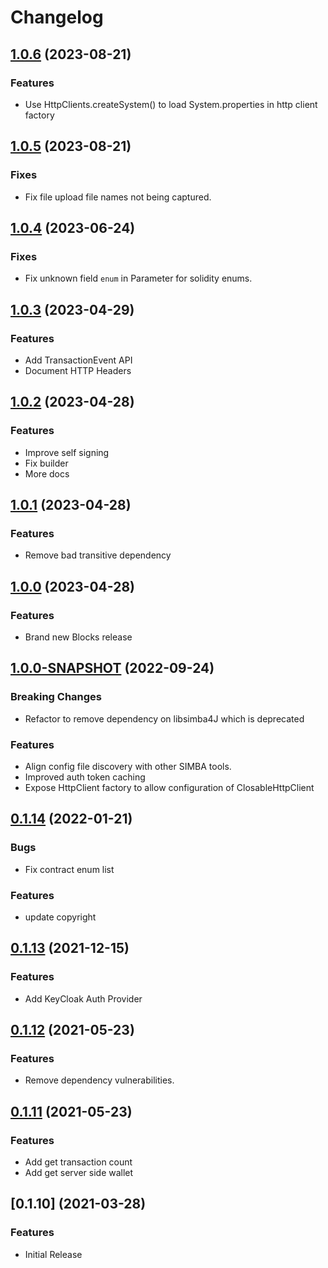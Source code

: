 # Changelog

## [1.0.6](https://github.com/SIMBAChain/libsimba4j-platform/compare/v1.0.5...v1.0.6) (2023-08-21)

### Features

* Use HttpClients.createSystem() to load System.properties in http client factory

## [1.0.5](https://github.com/SIMBAChain/libsimba4j-platform/compare/v1.0.4...v1.0.5) (2023-08-21)

### Fixes

* Fix file upload file names not being captured.


## [1.0.4](https://github.com/SIMBAChain/libsimba4j-platform/compare/v1.0.3...v1.0.4) (2023-06-24)

### Fixes

* Fix unknown field `enum` in Parameter for solidity enums.

## [1.0.3](https://github.com/SIMBAChain/libsimba4j-platform/compare/v1.0.2...v1.0.3) (2023-04-29)

### Features

* Add TransactionEvent API
* Document HTTP Headers


## [1.0.2](https://github.com/SIMBAChain/libsimba4j-platform/compare/v1.0.1...v1.0.2) (2023-04-28)

### Features

* Improve self signing
* Fix builder
* More docs

## [1.0.1](https://github.com/SIMBAChain/libsimba4j-platform/compare/v1.0.0...v1.0.1) (2023-04-28)

### Features

* Remove bad transitive dependency 

## [1.0.0](https://github.com/SIMBAChain/libsimba4j-platform/compare/v1.0.0-SNAPSHOT...v1.0.0) (2023-04-28)
                                                      
### Features

* Brand new Blocks release

## [1.0.0-SNAPSHOT](https://github.com/SIMBAChain/libsimba4j-platform/compare/v0.1.14...v1.0.0-SNAPSHOT) (2022-09-24)

### Breaking Changes

* Refactor to remove dependency on libsimba4J which is deprecated

### Features

* Align config file discovery with other SIMBA tools.
* Improved auth token caching
* Expose HttpClient factory to allow configuration of ClosableHttpClient


## [0.1.14](https://github.com/SIMBAChain/libsimba4j-platform/compare/v0.1.13...v0.1.14) (2022-01-21)

### Bugs

* Fix contract enum list

### Features

* update copyright

## [0.1.13](https://github.com/SIMBAChain/libsimba4j-platform/compare/v0.1.12...v0.1.13) (2021-12-15)

### Features

* Add KeyCloak Auth Provider

## [0.1.12](https://github.com/SIMBAChain/libsimba4j-platform/compare/v0.1.11...v0.1.12) (2021-05-23)

### Features

* Remove dependency vulnerabilities.

## [0.1.11](https://github.com/SIMBAChain/libsimba4j-platform/compare/v0.1.10...v0.1.11) (2021-05-23)

### Features

* Add get transaction count
* Add get server side wallet

## [0.1.10] (2021-03-28)

### Features

* Initial Release
